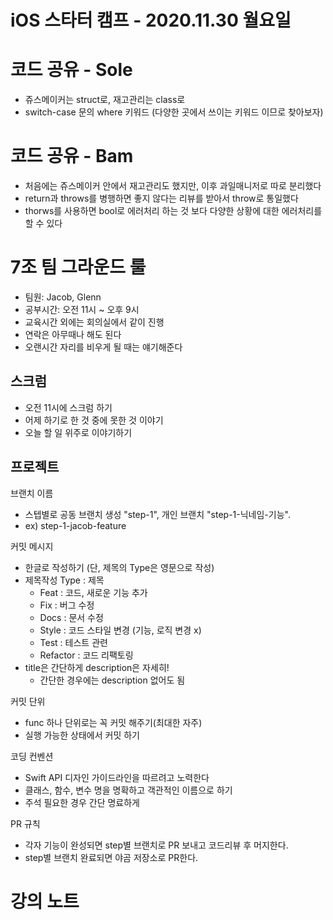 # iOS 스타터 캠프 - 2020.11.30 월요일

# 코드 공유 - Sole

- 쥬스메이커는 struct로, 재고관리는 class로
- switch-case 문의 where 키워드 (다양한 곳에서 쓰이는 키워드 이므로 찾아보자)

# 코드 공유 - Bam

- 처음에는 쥬스메이커 안에서 재고관리도 했지만, 이후 과일매니저로 따로 분리했다
- return과 throws를 병행하면 좋지 않다는 리뷰를 받아서 throw로 통일했다
- thorws를 사용하면 bool로 에러처리 하는 것 보다 다양한 상황에 대한 에러처리를 할 수 있다




# 7조 팀 그라운드 룰

- 팀원: Jacob, Glenn
- 공부시간: 오전 11시 ~ 오후 9시
- 교육시간 외에는 회의실에서 같이 진행
- 연락은 아무때나 해도 된다
- 오랜시간 자리를 비우게 될 때는 얘기해준다

## 스크럼

- 오전 11시에 스크럼 하기
- 어제 하기로 한 것 중에 못한 것 이야기
- 오늘 할 일 위주로 이야기하기

## 프로젝트

브랜치 이름

 - 스텝별로 공동 브랜치 생성 "step-1", 개인 브랜치 "step-1-닉네임-기능". 
 - ex) step-1-jacob-feature

커밋 메시지

- 한글로 작성하기 (단, 제목의 Type은 영문으로 작성)
- 제목작성 Type : 제목
    - Feat : 코드, 새로운 기능 추가
    - Fix : 버그 수정
    - Docs : 문서 수정
    - Style : 코드 스타일 변경 (기능, 로직 변경 x)
    - Test : 테스트 관련
    - Refactor : 코드 리팩토링
- title은 간단하게 description은 자세히! 
    - 간단한 경우에는 description 없어도 됨

커밋 단위

- func 하나 단위로는 꼭 커밋 해주기(최대한 자주)
- 실행 가능한 상태에서 커밋 하기

코딩 컨벤션

- Swift API 디자인 가이드라인을 따르려고 노력한다
- 클래스, 함수, 변수 명을 명확하고 객관적인 이름으로 하기
- 주석 필요한 경우 간단 명료하게

PR 규칙

- 각자 기능이 완성되면 step별 브랜치로 PR 보내고 코드리뷰 후 머지한다. 
- step별 브랜치 완료되면 야곰 저장소로 PR한다.



# 강의 노트